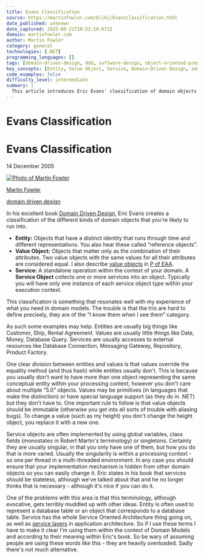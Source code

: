 ```yaml
---
title: Evans Classification
source: https://martinfowler.com/bliki/EvansClassification.html
date_published: unknown
date_captured: 2025-08-21T10:53:19.671Z
domain: martinfowler.com
author: Martin Fowler
category: general
technologies: [.NET]
programming_languages: []
tags: [domain-driven-design, ddd, software-design, object-oriented-programming, design-patterns, entity, value-object, service, architecture]
key_concepts: [Entity, Value Object, Service, Domain-Driven Design, immutability, object-equality, singleton-pattern, monostate-pattern]
code_examples: false
difficulty_level: intermediate
summary: |
  This article introduces Eric Evans' classification of domain objects within Domain-Driven Design (DDD): Entity, Value Object, and Service. It defines each type, highlighting their distinct characteristics, such as identity for Entities versus attribute-based equality for Value Objects. The author provides examples and discusses practical considerations like immutability for Value Objects and common implementation patterns for Services. The piece also cautions against the common confusion arising from these terms being overloaded in other architectural contexts.
---
```

# Evans Classification

# Evans Classification

14 December 2005

[![](/mf.jpg "Photo of Martin Fowler")](/)

[Martin Fowler](/)

[domain driven design](/tags/domain%20driven%20design.html)

In his excellent book [Domain Driven Design](https://www.amazon.com/gp/product/0321125215/ref=as_li_tl?ie=UTF8&camp=1789&creative=9325&creativeASIN=0321125215&linkCode=as2&tag=martinfowlerc-20), Eric Evans creates a classification of the different kinds of domain objects that you're likely to run into.

*   **Entity:** Objects that have a distinct identity that runs through time and different representations. You also hear these called “reference objects”.
*   **Value Object:** Objects that matter only as the combination of their attributes. Two value objects with the same values for all their attributes are considered equal. I also describe [value objects](/eaaCatalog/valueObject.html) in [P of EAA](/books/eaa.html).
*   **Service:** A standalone operation within the context of your domain. A **Service Object** collects one or more services into an object. Typically you will have only one instance of each service object type within your execution context.

This classification is something that resonates well with my experience of what you need in domain models. The trouble is that the trio are hard to define precisely, they are of the “I know them when I see them” category.

As such some examples may help. Entities are usually big things like Customer, Ship, Rental Agreement. Values are usually little things like Date, Money, Database Query. Services are usually accesses to external resources like Database Connection, Messaging Gateway, Repository, Product Factory.

One clear division between entities and values is that values override the equality method (and thus hash) while entities usually don't. This is because you usually don't want to have more than one object representing the same conceptual entity within your processing context, however you don't care about multiple “5.0” objects. Values may be primitives (in languages that make the distinction) or have special language support (as they do in .NET) but they don't have to. One important rule to follow is that value objects should be immutable (otherwise you get into all sorts of trouble with aliasing bugs). To change a value (such as my height) you don't change the height object, you replace it with a new one.

Service objects are often implemented by using global variables, class fields (monostates in Robert Martin's terminology) or singletons. Certainly they are usually singular, in that you only have one of them, but how you do that is more varied. Usually the singularity is within a processing context - so one per thread in a multi-threaded environment. In any case you should ensure that your implementation mechanism is hidden from other domain objects so you can easily change it. Eric states in his book that services should be stateless, although we've talked about that and he no longer thinks that is necessary - although it's nice if you can do it.

One of the problems with this area is that this terminology, although evocative, gets terribly muddled up with other ideas. Entity is often used to represent a database table or an object that corresponds to a database table. Service has the whole Service Oriented Architecture thing going on, as well as [service layers](/eaaCatalog/serviceLayer.html) in application architecture. So if I use these terms I have to make it clear I'm using them within the context of Domain Models and according to their meaning within Eric's book. So be wary of assuming people are using these words like this - they are heavily overloaded. Sadly there's not much alternative.